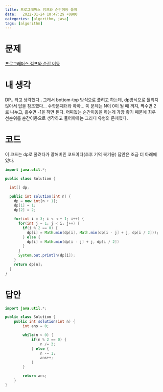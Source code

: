 ```yaml
---
title: 프로그래머스 점프와 순간이동 풀이
date:   2022-01-24 10:47:29 +0900
categories: [algorithm, java]
tags: [algorithm]
---
```


# 문제
[프로그래머스 점프와 순간 이동](https://programmers.co.kr/learn/courses/30/lessons/12980)

# 내 생각
DP.. 라고 생각했다.. 그래서 bottom-top 방식으로 풀려고 하는데, dp방식으로 풀리지 않아서
답을 참조했다... 수학문제더라 하하...
이 문제는 N이 0이 될 때 까지, 짝수면 2로 나누고, 홀수면 -1을 하면 된다. 어찌됬는 순간이동을 하는게 가장 좋기 때문에 최우선순위를
순간이동으로 생각하고 풀어야하는 그리디 유형의 문제였다.

# 코드
이 코드는 dp로 풀려다가 망해버린 코드이다(추후 기억 복기용) 답안은 조금 더 아래에 있다.
```java
import java.util.*;

public class Solution {

  int[] dp;

  public int solution(int n) {
    dp = new int[n + 1];
    dp[1] = 1;
    dp[2] = 2;

    for(int i = 3; i < n + 1; i++) {
      for(int j = 1; j < i; j++) {
        if(i % 2 == 0) {
          dp[i] = Math.min(dp[i], Math.min(dp[i - j] + j, dp[i / 2]));
        } else {
          dp[i] = Math.min(dp[i - j] + j, dp[i / 2])
        }
      }
      System.out.println(dp[i]);
    }
    return dp[n];
  }
}
```

# 답안
```java
import java.util.*;

public class Solution {
    public int solution(int n) {
        int ans = 0;

        while(n > 0) {
            if(n % 2 == 0) {
                n /= 2;
            } else {
                n -= 1;
                ans++;
            }
        }

        return ans;
    }
}
```
